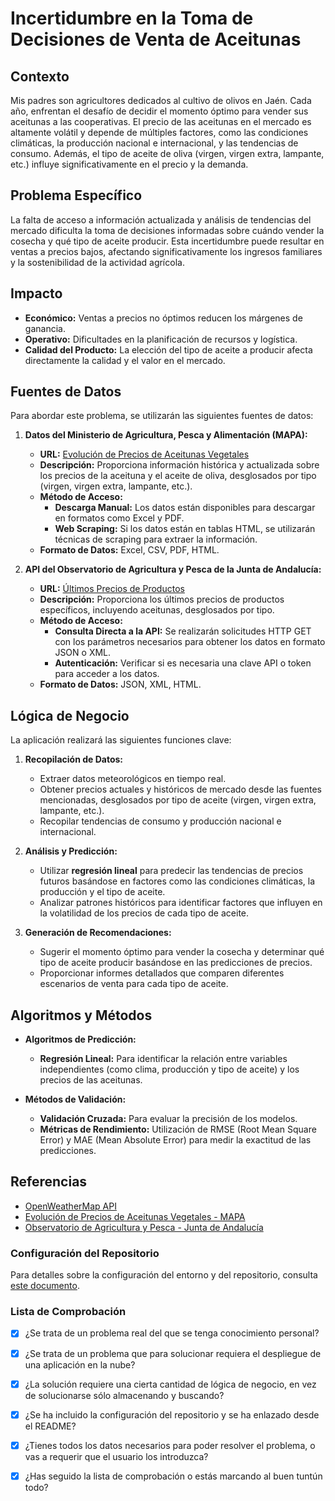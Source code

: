 # Incertidumbre en la Toma de Decisiones de Venta de Aceitunas

## Contexto

Mis padres son agricultores dedicados al cultivo de olivos en Jaén. Cada año, enfrentan el desafío de decidir el momento óptimo para vender sus aceitunas a las cooperativas. El precio de las aceitunas en el mercado es altamente volátil y depende de múltiples factores, como las condiciones climáticas, la producción nacional e internacional, y las tendencias de consumo. Además, el tipo de aceite de oliva (virgen, virgen extra, lampante, etc.) influye significativamente en el precio y la demanda.

## Problema Específico

La falta de acceso a información actualizada y análisis de tendencias del mercado dificulta la toma de decisiones informadas sobre cuándo vender la cosecha y qué tipo de aceite producir. Esta incertidumbre puede resultar en ventas a precios bajos, afectando significativamente los ingresos familiares y la sostenibilidad de la actividad agrícola.

## Impacto

- **Económico:** Ventas a precios no óptimos reducen los márgenes de ganancia.
- **Operativo:** Dificultades en la planificación de recursos y logística.
- **Calidad del Producto:** La elección del tipo de aceite a producir afecta directamente la calidad y el valor en el mercado.

## Fuentes de Datos

Para abordar este problema, se utilizarán las siguientes fuentes de datos:

1. **Datos del Ministerio de Agricultura, Pesca y Alimentación (MAPA):**
   - **URL:** [Evolución de Precios de Aceitunas Vegetales](https://www.mapa.gob.es/es/agricultura/temas/producciones-agricolas/aceite-oliva-y-aceituna-mesa/Evolucion_precios_AO_vegetales.aspx)
   - **Descripción:** Proporciona información histórica y actualizada sobre los precios de la aceituna y el aceite de oliva, desglosados por tipo (virgen, virgen extra, lampante, etc.).
   - **Método de Acceso:**
     - **Descarga Manual:** Los datos están disponibles para descargar en formatos como Excel y PDF.
     - **Web Scraping:** Si los datos están en tablas HTML, se utilizarán técnicas de scraping para extraer la información.
   - **Formato de Datos:** Excel, CSV, PDF, HTML.

2. **API del Observatorio de Agricultura y Pesca de la Junta de Andalucía:**
   - **URL:** [Últimos Precios de Productos](https://ws142.juntadeandalucia.es/agriculturaypesca/observatorio/servlet/FrontController?action=UltimosPrecios&subsector=33&producto=33000&posicion=2291332)
   - **Descripción:** Proporciona los últimos precios de productos específicos, incluyendo aceitunas, desglosados por tipo.
   - **Método de Acceso:**
     - **Consulta Directa a la API:** Se realizarán solicitudes HTTP GET con los parámetros necesarios para obtener los datos en formato JSON o XML.
     - **Autenticación:** Verificar si es necesaria una clave API o token para acceder a los datos.
   - **Formato de Datos:** JSON, XML, HTML.

## Lógica de Negocio

La aplicación realizará las siguientes funciones clave:

1. **Recopilación de Datos:**
   - Extraer datos meteorológicos en tiempo real.
   - Obtener precios actuales y históricos de mercado desde las fuentes mencionadas, desglosados por tipo de aceite (virgen, virgen extra, lampante, etc.).
   - Recopilar tendencias de consumo y producción nacional e internacional.

2. **Análisis y Predicción:**
   - Utilizar **regresión lineal** para predecir las tendencias de precios futuros basándose en factores como las condiciones climáticas, la producción y el tipo de aceite.
   - Analizar patrones históricos para identificar factores que influyen en la volatilidad de los precios de cada tipo de aceite.

3. **Generación de Recomendaciones:**
   - Sugerir el momento óptimo para vender la cosecha y determinar qué tipo de aceite producir basándose en las predicciones de precios.
   - Proporcionar informes detallados que comparen diferentes escenarios de venta para cada tipo de aceite.

## Algoritmos y Métodos

- **Algoritmos de Predicción:**
  - **Regresión Lineal:** Para identificar la relación entre variables independientes (como clima, producción y tipo de aceite) y los precios de las aceitunas.
  
- **Métodos de Validación:**
  - **Validación Cruzada:** Para evaluar la precisión de los modelos.
  - **Métricas de Rendimiento:** Utilización de RMSE (Root Mean Square Error) y MAE (Mean Absolute Error) para medir la exactitud de las predicciones.

## Referencias

- [OpenWeatherMap API](https://openweathermap.org/api)
- [Evolución de Precios de Aceitunas Vegetales - MAPA](https://www.mapa.gob.es/es/agricultura/temas/producciones-agricolas/aceite-oliva-y-aceituna-mesa/Evolucion_precios_AO_vegetales.aspx)
- [Observatorio de Agricultura y Pesca - Junta de Andalucía](https://ws142.juntadeandalucia.es/agriculturaypesca/observatorio/servlet/FrontController?action=UltimosPrecios&subsector=33&producto=33000&posicion=2291332)

### Configuración del Repositorio

Para detalles sobre la configuración del entorno y del repositorio, consulta [este documento](docs/config.md).

### Lista de Comprobación

- [X] ¿Se trata de un problema real del que se tenga conocimiento personal?
- [X] ¿Se trata de un problema que para solucionar requiera el despliegue de una aplicación en la nube?
- [X] ¿La solución requiere una cierta cantidad de lógica de negocio, en vez de solucionarse sólo almacenando y buscando?
- [X] ¿Se ha incluido la configuración del repositorio y se ha enlazado desde el README?
- [X] ¿Tienes todos los datos necesarios para poder resolver el problema, o vas a requerir que el usuario los introduzca?
- [X] ¿Has seguido la lista de comprobación o estás marcando al buen tuntún todo?


